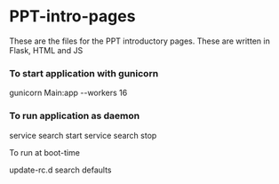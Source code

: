 # PPT-intro-pages
These are the files for the PPT introductory pages. These are written in Flask, HTML and JS

### To start application with gunicorn

gunicorn Main:app --workers 16

### To run application as daemon

service search start
service search stop

To run at boot-time

update-rc.d search defaults
